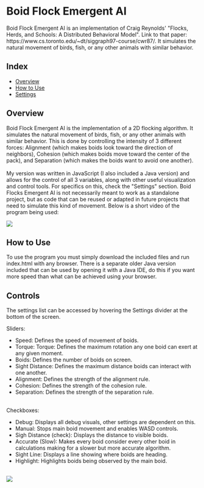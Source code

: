 # Boid Flock Emergent AI
<p>
Boid Flock Emergent AI is an implementation of Craig Reynolds' "Flocks, Herds, and Schools: A Distributed Behavioral Model".
Link to that paper: https://www.cs.toronto.edu/~dt/siggraph97-course/cwr87/. It simulates the natural movement of birds, fish, or any other animals with similar behavior.
</p>

<h2>Index</h2>
<ul>
  <li><a href="#Overview">Overview</a></li>
  <li><a href="#HowtoUse">How to Use</a></li>
  <li><a href="#Settings">Settings</a></li>
</ul>

<h2 id="Overview">Overview</h2>
<p>
Boid Flock Emergent AI is the implementation of a 2D flocking algorithm. It simulates the natural movement of birds, fish, or any other animals with similar behavior. This is done by controlling the intensity of 3 different forces: Alignment (which makes boids look toward the direction of neighbors), Cohesion (which makes boids move toward the center of the pack), and Separation (which makes the boids want to avoid one another).<br><br>
My version was written in JavaScript (I also included a Java version) and allows for the control of all 3 variables, along with other useful visualization and control tools. For specifics on this, check the "Settings" section. Boid Flocks Emergent AI is not necessarily meant to work as a standalone project, but as code that can be reused or adapted in future projects that need to simulate this kind of movement. Below is a short video of the program being used:
</p>
<img src="https://user-images.githubusercontent.com/116522220/219087278-e27ea14e-2340-40ff-a49b-4b09f02589d1.gif">

<h2 id="HowtoUse">How to Use</h2>
<p>
To use the program you must simply download the included files and run index.html with any browser. There is a separate older Java version included that can be used by opening it with a Java IDE, do this if you want more speed than what can be achieved using your browser. 
</p>

<h2 id="Settings">Controls</h2>
<p>

The settings list can be accessed by hovering the Settings divider at the bottom of the screen.<br>

Sliders:
<ul>
  <li>Speed: Defines the speed of movement of boids.</li>
  <li>Torque: Torque: Defines the maximum rotation any one boid can exert at any given moment.</li>
  <li>Boids: Defines the number of boids on screen.</li>
  <li>Sight Distance: Defines the maximum distance boids can interact with one another.</li>
  <li>Alignment: Defines the strength of the alignment rule.</li>
  <li>Cohesion: Defines the strength of the cohesion rule.</li>
  <li>Separation: Defines the strength of the separation rule.</li>
</ul>
<br>
Checkboxes:
<ul>
  <li>Debug: Displays all debug visuals, other settings are dependent on this.</li>
  <li>Manual: Stops main boid movement and enables WASD controls.</li>
  <li>Sigh Distance (check): Displays the distance to visible boids.</li>
  <li>Accurate (Slow): Makes every boid consider every other boid in calculations making for a slower but more accurate algorithm.</li>
  <li>Sight Line: Displays a line showing where boids are heading.</li>
  <li>Highlight: Highlights boids being observed by the main boid.</li>
</ul>
<br>
<img src="https://user-images.githubusercontent.com/116522220/219089774-52950719-3755-4cae-adea-041c0a1201e1.png">
</p>
